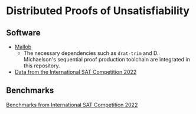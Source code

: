 # Distributed Proofs of Unsatisfiability

## Software

* [Mallob](https://github.com/domschrei/mallob/tree/certified-unsat)
    - The necessary dependencies such as `drat-trim` and D. Michaelson's sequential proof production toolchain are integrated in this repository.
* [Data from the International SAT Competition 2022](https://satcompetition.github.io/2022/downloads/sc2022-detailed-results.zip)

## Benchmarks

[Benchmarks from International SAT Competition 2022](https://benchmark-database.de/getinstances?track=main_2022)
